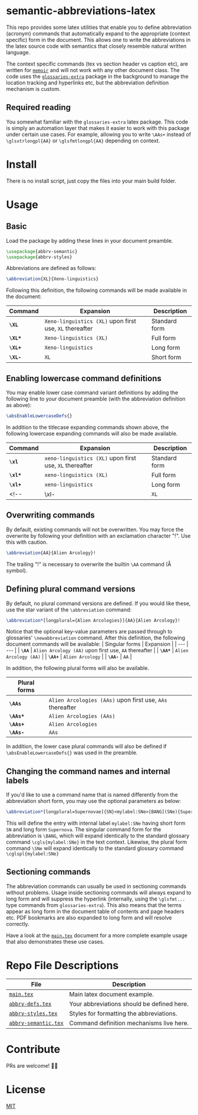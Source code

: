 # semantic-abbreviations-latex

This repo provides some latex utilities that enable you to define abbreviation
(acronym) commands that automatically expand to the appropriate (context
specific) form in the document.  This allows one to write the abbreviations in
the latex source code with semantics that closely resemble natural written
language.

The context specific commands (tex vs section header vs caption etc), are
written for [`memoir`](https://www.ctan.org/pkg/memoir) and will not work with
any other document class. The code uses the
[`glossaries-extra`](https://www.ctan.org/pkg/glossaries-extra) package in the
background to manage the location tracking and hyperlinks etc, but the
abbreviation definition mechanism is custom.

## Required reading
You somewhat familiar with the `glossaries-extra` latex package. This code is
simply an automation layer that makes it easier to work with this package under
certain use cases. For example, allowing you to write `\AAs+` instead of
`\glsxtrlongpl{AA}` or `\glsfmtlongpl{AA}` depending on context.

# Install
There is no install script, just copy the files into your main build folder.

# Usage
## Basic

Load the package by adding these lines in your document preamble.
```latex
\usepackage{abbrv-semantic}
\usepackage{abbrv-styles}
```

Abbreviations are defined as follows:
```latex
\abbreviation{XL}{Xeno-linguistics}
```


Following this definition, the following commands will be made available in the
document:

| Command | Expansion | Description | 
| --- | --- | --- |
| **`\XL`**   | `Xeno-linguistics (XL)`  upon first use,  `XL` thereafter | Standard form |
| **`\XL*`**  | `Xeno-linguistics (XL)`   | Full form |
| **`\XL+`**  | `Xeno-linguistics`        | Long form |
| **`\XL-`**  | `XL`                      | Short form |


## Enabling lowercase command definitions
You may enable lower case command variant definitions by adding the following
line to your document preamble (with the abbreviation definition as above):
```latex
\absEnableLowercaseDefs{}
```
In addition to the titlecase expanding commands shown above, the following
lowercase expanding commands will also be made available.

| Command | Expansion | Description | 
| --- | --- | --- |
| **`\xl`**   | `xeno-linguistics (XL)`  upon first use,  `XL` thereafter | Standard form |
| **`\xl*`**  | `xeno-linguistics (XL)`   | Full form |
| **`\xl+`**  | `xeno-linguistics`        | Long form |
<!-- | \xl-  | `XL`                      | Short form | -->

## Overwriting commands
By default, existing commands will not be overwritten. You may force the
overwrite by following your definition with an exclamation character "!". Use
this with caution.
```latex
\abbreviation{AA}{Alien Arcology}!
```
The trailing "!" is necessary to overwrite the builtin `\AA` command (Å symbol).


## Defining plural command versions
By default, no plural command versions are defined. If you would like these,
use the star variant of the `\abbreviation` command:
```latex
\abbreviation*[longplural={Alien Arcologies}]{AA}{Alien Arcology}!
```
Notice that the optional key-value parameters are passed through to glossaries'
`\newabbreviation` command.  After this definition, the following document
commands will be available:
| Singular forms | Expansion | 
| --- | --- | 
| **`\AA`**   | `Alien Arcology (AA)`  upon first use,  `AA` thereafter | 
| **`\AA*`**  | `Alien Arcology (AA)`   | 
| **`\AA+`**  | `Alien Arcology`        | 
| **`\AA-`**  | `AA`                      | 

In addition, the following plural forms will also be available.

| **Plural forms** |  | 
| --- | --- | 
| **`\AAs`**   | `Alien Arcologies (AAs)`  upon first use,  `AAs` thereafter | 
| **`\AAs*`**  | `Alien Arcologies (AAs)`   | 
| **`\AAs+`**  | `Alien Arcologies`         | 
| **`\AAs-`**  | `AAs`                      | 

In addition, the lower case plural commands will also be defined if
`\absEnableLowercaseDefs{}` was used in the preamble.


## Changing the command names and internal labels
If you'd like to use a command name that is named differently from the
abbreviation short form, you may use the optional parameters as below:
```latex
\abbreviation*[longplural=Supernovae]{SN}<mylabel:SNe>[BANG](SNe){Supernova}
```
This will define the entry with internal label `mylabel:SNe` having short form
`SN` and long form `Supernova`. The singular command form for the abbreviation
is `\BANG`, which will expand identically to the standard glossary command
`\cgls{mylabel:SNe}` in the text context. Likewise, the plural form command
`\SNe` will expand identically to the standard glossary command
`\cglspl{mylabel:SNe}`

## Sectioning commands
The abbreviation commands can usually be used in sectioning commands without
problems. Usage inside sectioning commands will always expand to long form and
will suppress the hyperlink (internally, using the `\glsfmt...` type commands
from `glossaries-extra`). This also means that the terms appear as long form in
the document table of contents and page headers etc. PDF bookmarks are 
also expanded to long form and will resolve correctly.

 Have a look at the [`main.tex`](/main.tex) document for a more complete example
usage that also demonstrates these use cases.

# Repo File Descriptions

| File | Description | 
| --- | --- |  
| [`main.tex`](/main.tex)                     | Main latex document example.
| [`abbrv-defs.tex`](/abbrv-defs.tex)         | Your abbreviations should be defined here.
| [`abbrv-styles.tex` ](/abbrv-styles.tex)    | Styles for formatting the abbreviations.
| [`abbrv-semantic.tex`](/abbrv-semantic.tex) | Command definition mechanisms live here.

# Contribute
PRs are welcome! 🚀😎

# License
[MIT](/LICENSE)